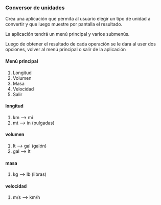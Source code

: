 ### Conversor de unidades

Crea una aplicación que permita al usuario elegir un tipo de unidad a convertir y que luego muestre por pantalla el resultado.

La aplicación tendrá un menú principal y varios submenús.

Luego de obtener el resultado de cada operación se le dara al user dos opciones, volver al menú principal o salir de la aplicación

#### Menú principal

1. Longitud
2. Volumen
3. Masa
4. Velocidad
5. Salir

#### longitud

1. km --> mi
2. mt --> in (pulgadas)

#### volumen

1. lt --> gal (galón)
2. gal --> lt

#### masa

1. kg --> lb (libras)

#### velocidad

1. m/s --> km/h
